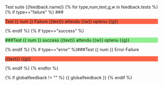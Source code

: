 

Test suite {{feedback.name}}
{% for type,num,text,g,w in feedback.tests %}
{%  if type=="failure" %}
###<p style="background-color: Tomato;">Test {{ num }}
Failure {{text}} attendu {{w}} optenu {{g}}</p> {% endif %}
{% if type=="success" %}<p style="background-color: lightgreen;">###Test {{ num }}
success {{text}} attendu {{w}} optenu {{g}}</p>{%  endif %}
{% if type=="error" %}###Test {{ num }} Error Failure <p style="background-color: Tomato;">{{text}} {{g}}</p>{%  endif %}
{% endfor %}

{% if globalfeedback != "" %}
{{ globalfeedback }}
{% endif %}



